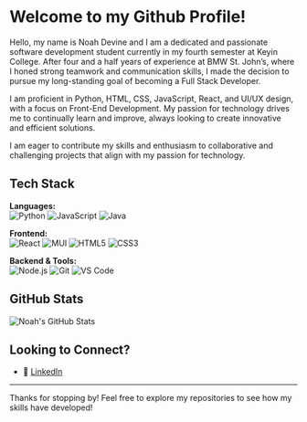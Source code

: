 # Welcome to my Github Profile!

Hello, my name is Noah Devine and I am a dedicated and passionate software development student currently in my fourth semester at Keyin College. After four and a half years of experience at BMW St. John’s, where I honed strong teamwork and communication skills, I made the decision to pursue my long-standing goal of becoming a Full Stack Developer.

I am proficient in Python, HTML, CSS, JavaScript, React, and UI/UX design, with a focus on Front-End Development. My passion for technology drives me to continually learn and improve, always looking to create innovative and efficient solutions.

I am eager to contribute my skills and enthusiasm to collaborative and challenging projects that align with my passion for technology.


## Tech Stack

**Languages:**  
![Python](https://img.shields.io/badge/Python-3776AB?style=flat&logo=python&logoColor=white)
![JavaScript](https://img.shields.io/badge/JavaScript-F7DF1E?style=flat&logo=javascript&logoColor=black)
![Java](https://img.shields.io/badge/Java-007396?style=flat&logo=java&logoColor=white)

**Frontend:**  
![React](https://img.shields.io/badge/React-61DAFB?style=flat&logo=react&logoColor=black)
![MUI](https://img.shields.io/badge/MUI-007FFF?style=flat&logo=mui&logoColor=white)
![HTML5](https://img.shields.io/badge/HTML5-E34F26?style=flat&logo=html5&logoColor=white)
![CSS3](https://img.shields.io/badge/CSS3-1572B6?style=flat&logo=css3&logoColor=white)

**Backend & Tools:**  
![Node.js](https://img.shields.io/badge/Node.js-339933?style=flat&logo=nodedotjs&logoColor=white)
![Git](https://img.shields.io/badge/Git-F05032?style=flat&logo=git&logoColor=white)
![VS Code](https://img.shields.io/badge/VS_Code-007ACC?style=flat&logo=visual-studio-code&logoColor=white)

## GitHub Stats

![Noah's GitHub Stats](https://github-readme-stats.vercel.app/api?username=Ndevine709&show_icons=true&theme=default)

## Looking to Connect?

- 💼 [LinkedIn](https://www.linkedin.com/in/noah-devine-403a86332/)

---

Thanks for stopping by! Feel free to explore my repositories to see how my skills have developed!
